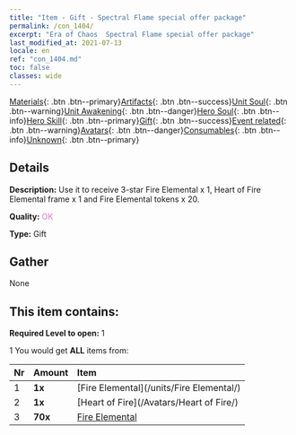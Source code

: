 ```yaml
---
title: "Item - Gift - Spectral Flame special offer package"
permalink: /con_1404/
excerpt: "Era of Chaos  Spectral Flame special offer package"
last_modified_at: 2021-07-13
locale: en
ref: "con_1404.md"
toc: false
classes: wide
---
```

 [Materials](/Items/){: .btn .btn--primary}[Artifacts](/Items/Artifacts/){: .btn .btn--success}[Unit Soul](/Items/UnitSoul/){: .btn .btn--warning}[Unit Awakening](/Items/UnitAwakening/){: .btn .btn--danger}[Hero Soul](/Items/HeroSoul/){: .btn .btn--info}[Hero Skill](/Items/HeroSkill/){: .btn .btn--primary}[Gift](/Items/Gift/){: .btn .btn--success}[Event related](/Items/Events/){: .btn .btn--warning}[Avatars](/Items/Avatars/){: .btn .btn--danger}[Consumables](/Items/Consumables/){: .btn .btn--info}[Unknown](/Items/Unknown/){: .btn .btn--primary}

## Details
 **Description:** Use it to receive 3-star Fire Elemental x 1, Heart of Fire Elemental frame x 1 and Fire Elemental tokens x 20.

 **Quality:** <span style="color: #DA70D6">OK</span>

 **Type:** Gift

## Gather

  None

## This item contains:

 **Required Level to open:** 1

 1 You would get **ALL** items  from:

  | Nr | Amount |     Item    |
  |:---|:-------|:------------|
  | 1 |  **1x** | [Fire Elemental](/units/Fire Elemental/) |  | 
  | 2 |  **1x** | [Heart of Fire](/Avatars/Heart of Fire/) |  | 
  | 3 |  **70x** | [Fire Elemental](/Items/unt_265/) |  | 
